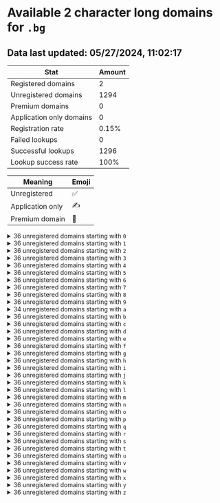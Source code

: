 # Available 2 character long domains for `.bg`

## Data last updated: 05/27/2024, 11:02:17

|Stat|Amount|
|--|--|
|Registered domains|2|
|Unregistered domains|1294|
|Premium domains|0|
|Application only domains|0|
|Registration rate|0.15%|
|Failed lookups|0|
|Successful lookups|1296|
|Lookup success rate|100%|


|Meaning|Emoji|
|--|--|
|Unregistered|:white_check_mark:|
|Application only|:writing_hand:|
|Premium domain|:gem:|

<details>
<summary>36 unregistered domains starting with <bold><code>0</code></bold></summary>

|Type|Domain|
|--|--|
|:white_check_mark:|`00.bg`|
|:white_check_mark:|`01.bg`|
|:white_check_mark:|`02.bg`|
|:white_check_mark:|`03.bg`|
|:white_check_mark:|`04.bg`|
|:white_check_mark:|`05.bg`|
|:white_check_mark:|`06.bg`|
|:white_check_mark:|`07.bg`|
|:white_check_mark:|`08.bg`|
|:white_check_mark:|`09.bg`|
|:white_check_mark:|`0a.bg`|
|:white_check_mark:|`0b.bg`|
|:white_check_mark:|`0c.bg`|
|:white_check_mark:|`0d.bg`|
|:white_check_mark:|`0e.bg`|
|:white_check_mark:|`0f.bg`|
|:white_check_mark:|`0g.bg`|
|:white_check_mark:|`0h.bg`|
|:white_check_mark:|`0i.bg`|
|:white_check_mark:|`0j.bg`|
|:white_check_mark:|`0k.bg`|
|:white_check_mark:|`0l.bg`|
|:white_check_mark:|`0m.bg`|
|:white_check_mark:|`0n.bg`|
|:white_check_mark:|`0o.bg`|
|:white_check_mark:|`0p.bg`|
|:white_check_mark:|`0q.bg`|
|:white_check_mark:|`0r.bg`|
|:white_check_mark:|`0s.bg`|
|:white_check_mark:|`0t.bg`|
|:white_check_mark:|`0u.bg`|
|:white_check_mark:|`0v.bg`|
|:white_check_mark:|`0w.bg`|
|:white_check_mark:|`0x.bg`|
|:white_check_mark:|`0y.bg`|
|:white_check_mark:|`0z.bg`|
</details>
<details>
<summary>36 unregistered domains starting with <bold><code>1</code></bold></summary>

|Type|Domain|
|--|--|
|:white_check_mark:|`10.bg`|
|:white_check_mark:|`11.bg`|
|:white_check_mark:|`12.bg`|
|:white_check_mark:|`13.bg`|
|:white_check_mark:|`14.bg`|
|:white_check_mark:|`15.bg`|
|:white_check_mark:|`16.bg`|
|:white_check_mark:|`17.bg`|
|:white_check_mark:|`18.bg`|
|:white_check_mark:|`19.bg`|
|:white_check_mark:|`1a.bg`|
|:white_check_mark:|`1b.bg`|
|:white_check_mark:|`1c.bg`|
|:white_check_mark:|`1d.bg`|
|:white_check_mark:|`1e.bg`|
|:white_check_mark:|`1f.bg`|
|:white_check_mark:|`1g.bg`|
|:white_check_mark:|`1h.bg`|
|:white_check_mark:|`1i.bg`|
|:white_check_mark:|`1j.bg`|
|:white_check_mark:|`1k.bg`|
|:white_check_mark:|`1l.bg`|
|:white_check_mark:|`1m.bg`|
|:white_check_mark:|`1n.bg`|
|:white_check_mark:|`1o.bg`|
|:white_check_mark:|`1p.bg`|
|:white_check_mark:|`1q.bg`|
|:white_check_mark:|`1r.bg`|
|:white_check_mark:|`1s.bg`|
|:white_check_mark:|`1t.bg`|
|:white_check_mark:|`1u.bg`|
|:white_check_mark:|`1v.bg`|
|:white_check_mark:|`1w.bg`|
|:white_check_mark:|`1x.bg`|
|:white_check_mark:|`1y.bg`|
|:white_check_mark:|`1z.bg`|
</details>
<details>
<summary>36 unregistered domains starting with <bold><code>2</code></bold></summary>

|Type|Domain|
|--|--|
|:white_check_mark:|`20.bg`|
|:white_check_mark:|`21.bg`|
|:white_check_mark:|`22.bg`|
|:white_check_mark:|`23.bg`|
|:white_check_mark:|`24.bg`|
|:white_check_mark:|`25.bg`|
|:white_check_mark:|`26.bg`|
|:white_check_mark:|`27.bg`|
|:white_check_mark:|`28.bg`|
|:white_check_mark:|`29.bg`|
|:white_check_mark:|`2a.bg`|
|:white_check_mark:|`2b.bg`|
|:white_check_mark:|`2c.bg`|
|:white_check_mark:|`2d.bg`|
|:white_check_mark:|`2e.bg`|
|:white_check_mark:|`2f.bg`|
|:white_check_mark:|`2g.bg`|
|:white_check_mark:|`2h.bg`|
|:white_check_mark:|`2i.bg`|
|:white_check_mark:|`2j.bg`|
|:white_check_mark:|`2k.bg`|
|:white_check_mark:|`2l.bg`|
|:white_check_mark:|`2m.bg`|
|:white_check_mark:|`2n.bg`|
|:white_check_mark:|`2o.bg`|
|:white_check_mark:|`2p.bg`|
|:white_check_mark:|`2q.bg`|
|:white_check_mark:|`2r.bg`|
|:white_check_mark:|`2s.bg`|
|:white_check_mark:|`2t.bg`|
|:white_check_mark:|`2u.bg`|
|:white_check_mark:|`2v.bg`|
|:white_check_mark:|`2w.bg`|
|:white_check_mark:|`2x.bg`|
|:white_check_mark:|`2y.bg`|
|:white_check_mark:|`2z.bg`|
</details>
<details>
<summary>36 unregistered domains starting with <bold><code>3</code></bold></summary>

|Type|Domain|
|--|--|
|:white_check_mark:|`30.bg`|
|:white_check_mark:|`31.bg`|
|:white_check_mark:|`32.bg`|
|:white_check_mark:|`33.bg`|
|:white_check_mark:|`34.bg`|
|:white_check_mark:|`35.bg`|
|:white_check_mark:|`36.bg`|
|:white_check_mark:|`37.bg`|
|:white_check_mark:|`38.bg`|
|:white_check_mark:|`39.bg`|
|:white_check_mark:|`3a.bg`|
|:white_check_mark:|`3b.bg`|
|:white_check_mark:|`3c.bg`|
|:white_check_mark:|`3d.bg`|
|:white_check_mark:|`3e.bg`|
|:white_check_mark:|`3f.bg`|
|:white_check_mark:|`3g.bg`|
|:white_check_mark:|`3h.bg`|
|:white_check_mark:|`3i.bg`|
|:white_check_mark:|`3j.bg`|
|:white_check_mark:|`3k.bg`|
|:white_check_mark:|`3l.bg`|
|:white_check_mark:|`3m.bg`|
|:white_check_mark:|`3n.bg`|
|:white_check_mark:|`3o.bg`|
|:white_check_mark:|`3p.bg`|
|:white_check_mark:|`3q.bg`|
|:white_check_mark:|`3r.bg`|
|:white_check_mark:|`3s.bg`|
|:white_check_mark:|`3t.bg`|
|:white_check_mark:|`3u.bg`|
|:white_check_mark:|`3v.bg`|
|:white_check_mark:|`3w.bg`|
|:white_check_mark:|`3x.bg`|
|:white_check_mark:|`3y.bg`|
|:white_check_mark:|`3z.bg`|
</details>
<details>
<summary>36 unregistered domains starting with <bold><code>4</code></bold></summary>

|Type|Domain|
|--|--|
|:white_check_mark:|`40.bg`|
|:white_check_mark:|`41.bg`|
|:white_check_mark:|`42.bg`|
|:white_check_mark:|`43.bg`|
|:white_check_mark:|`44.bg`|
|:white_check_mark:|`45.bg`|
|:white_check_mark:|`46.bg`|
|:white_check_mark:|`47.bg`|
|:white_check_mark:|`48.bg`|
|:white_check_mark:|`49.bg`|
|:white_check_mark:|`4a.bg`|
|:white_check_mark:|`4b.bg`|
|:white_check_mark:|`4c.bg`|
|:white_check_mark:|`4d.bg`|
|:white_check_mark:|`4e.bg`|
|:white_check_mark:|`4f.bg`|
|:white_check_mark:|`4g.bg`|
|:white_check_mark:|`4h.bg`|
|:white_check_mark:|`4i.bg`|
|:white_check_mark:|`4j.bg`|
|:white_check_mark:|`4k.bg`|
|:white_check_mark:|`4l.bg`|
|:white_check_mark:|`4m.bg`|
|:white_check_mark:|`4n.bg`|
|:white_check_mark:|`4o.bg`|
|:white_check_mark:|`4p.bg`|
|:white_check_mark:|`4q.bg`|
|:white_check_mark:|`4r.bg`|
|:white_check_mark:|`4s.bg`|
|:white_check_mark:|`4t.bg`|
|:white_check_mark:|`4u.bg`|
|:white_check_mark:|`4v.bg`|
|:white_check_mark:|`4w.bg`|
|:white_check_mark:|`4x.bg`|
|:white_check_mark:|`4y.bg`|
|:white_check_mark:|`4z.bg`|
</details>
<details>
<summary>36 unregistered domains starting with <bold><code>5</code></bold></summary>

|Type|Domain|
|--|--|
|:white_check_mark:|`50.bg`|
|:white_check_mark:|`51.bg`|
|:white_check_mark:|`52.bg`|
|:white_check_mark:|`53.bg`|
|:white_check_mark:|`54.bg`|
|:white_check_mark:|`55.bg`|
|:white_check_mark:|`56.bg`|
|:white_check_mark:|`57.bg`|
|:white_check_mark:|`58.bg`|
|:white_check_mark:|`59.bg`|
|:white_check_mark:|`5a.bg`|
|:white_check_mark:|`5b.bg`|
|:white_check_mark:|`5c.bg`|
|:white_check_mark:|`5d.bg`|
|:white_check_mark:|`5e.bg`|
|:white_check_mark:|`5f.bg`|
|:white_check_mark:|`5g.bg`|
|:white_check_mark:|`5h.bg`|
|:white_check_mark:|`5i.bg`|
|:white_check_mark:|`5j.bg`|
|:white_check_mark:|`5k.bg`|
|:white_check_mark:|`5l.bg`|
|:white_check_mark:|`5m.bg`|
|:white_check_mark:|`5n.bg`|
|:white_check_mark:|`5o.bg`|
|:white_check_mark:|`5p.bg`|
|:white_check_mark:|`5q.bg`|
|:white_check_mark:|`5r.bg`|
|:white_check_mark:|`5s.bg`|
|:white_check_mark:|`5t.bg`|
|:white_check_mark:|`5u.bg`|
|:white_check_mark:|`5v.bg`|
|:white_check_mark:|`5w.bg`|
|:white_check_mark:|`5x.bg`|
|:white_check_mark:|`5y.bg`|
|:white_check_mark:|`5z.bg`|
</details>
<details>
<summary>36 unregistered domains starting with <bold><code>6</code></bold></summary>

|Type|Domain|
|--|--|
|:white_check_mark:|`60.bg`|
|:white_check_mark:|`61.bg`|
|:white_check_mark:|`62.bg`|
|:white_check_mark:|`63.bg`|
|:white_check_mark:|`64.bg`|
|:white_check_mark:|`65.bg`|
|:white_check_mark:|`66.bg`|
|:white_check_mark:|`67.bg`|
|:white_check_mark:|`68.bg`|
|:white_check_mark:|`69.bg`|
|:white_check_mark:|`6a.bg`|
|:white_check_mark:|`6b.bg`|
|:white_check_mark:|`6c.bg`|
|:white_check_mark:|`6d.bg`|
|:white_check_mark:|`6e.bg`|
|:white_check_mark:|`6f.bg`|
|:white_check_mark:|`6g.bg`|
|:white_check_mark:|`6h.bg`|
|:white_check_mark:|`6i.bg`|
|:white_check_mark:|`6j.bg`|
|:white_check_mark:|`6k.bg`|
|:white_check_mark:|`6l.bg`|
|:white_check_mark:|`6m.bg`|
|:white_check_mark:|`6n.bg`|
|:white_check_mark:|`6o.bg`|
|:white_check_mark:|`6p.bg`|
|:white_check_mark:|`6q.bg`|
|:white_check_mark:|`6r.bg`|
|:white_check_mark:|`6s.bg`|
|:white_check_mark:|`6t.bg`|
|:white_check_mark:|`6u.bg`|
|:white_check_mark:|`6v.bg`|
|:white_check_mark:|`6w.bg`|
|:white_check_mark:|`6x.bg`|
|:white_check_mark:|`6y.bg`|
|:white_check_mark:|`6z.bg`|
</details>
<details>
<summary>36 unregistered domains starting with <bold><code>7</code></bold></summary>

|Type|Domain|
|--|--|
|:white_check_mark:|`70.bg`|
|:white_check_mark:|`71.bg`|
|:white_check_mark:|`72.bg`|
|:white_check_mark:|`73.bg`|
|:white_check_mark:|`74.bg`|
|:white_check_mark:|`75.bg`|
|:white_check_mark:|`76.bg`|
|:white_check_mark:|`77.bg`|
|:white_check_mark:|`78.bg`|
|:white_check_mark:|`79.bg`|
|:white_check_mark:|`7a.bg`|
|:white_check_mark:|`7b.bg`|
|:white_check_mark:|`7c.bg`|
|:white_check_mark:|`7d.bg`|
|:white_check_mark:|`7e.bg`|
|:white_check_mark:|`7f.bg`|
|:white_check_mark:|`7g.bg`|
|:white_check_mark:|`7h.bg`|
|:white_check_mark:|`7i.bg`|
|:white_check_mark:|`7j.bg`|
|:white_check_mark:|`7k.bg`|
|:white_check_mark:|`7l.bg`|
|:white_check_mark:|`7m.bg`|
|:white_check_mark:|`7n.bg`|
|:white_check_mark:|`7o.bg`|
|:white_check_mark:|`7p.bg`|
|:white_check_mark:|`7q.bg`|
|:white_check_mark:|`7r.bg`|
|:white_check_mark:|`7s.bg`|
|:white_check_mark:|`7t.bg`|
|:white_check_mark:|`7u.bg`|
|:white_check_mark:|`7v.bg`|
|:white_check_mark:|`7w.bg`|
|:white_check_mark:|`7x.bg`|
|:white_check_mark:|`7y.bg`|
|:white_check_mark:|`7z.bg`|
</details>
<details>
<summary>36 unregistered domains starting with <bold><code>8</code></bold></summary>

|Type|Domain|
|--|--|
|:white_check_mark:|`80.bg`|
|:white_check_mark:|`81.bg`|
|:white_check_mark:|`82.bg`|
|:white_check_mark:|`83.bg`|
|:white_check_mark:|`84.bg`|
|:white_check_mark:|`85.bg`|
|:white_check_mark:|`86.bg`|
|:white_check_mark:|`87.bg`|
|:white_check_mark:|`88.bg`|
|:white_check_mark:|`89.bg`|
|:white_check_mark:|`8a.bg`|
|:white_check_mark:|`8b.bg`|
|:white_check_mark:|`8c.bg`|
|:white_check_mark:|`8d.bg`|
|:white_check_mark:|`8e.bg`|
|:white_check_mark:|`8f.bg`|
|:white_check_mark:|`8g.bg`|
|:white_check_mark:|`8h.bg`|
|:white_check_mark:|`8i.bg`|
|:white_check_mark:|`8j.bg`|
|:white_check_mark:|`8k.bg`|
|:white_check_mark:|`8l.bg`|
|:white_check_mark:|`8m.bg`|
|:white_check_mark:|`8n.bg`|
|:white_check_mark:|`8o.bg`|
|:white_check_mark:|`8p.bg`|
|:white_check_mark:|`8q.bg`|
|:white_check_mark:|`8r.bg`|
|:white_check_mark:|`8s.bg`|
|:white_check_mark:|`8t.bg`|
|:white_check_mark:|`8u.bg`|
|:white_check_mark:|`8v.bg`|
|:white_check_mark:|`8w.bg`|
|:white_check_mark:|`8x.bg`|
|:white_check_mark:|`8y.bg`|
|:white_check_mark:|`8z.bg`|
</details>
<details>
<summary>36 unregistered domains starting with <bold><code>9</code></bold></summary>

|Type|Domain|
|--|--|
|:white_check_mark:|`90.bg`|
|:white_check_mark:|`91.bg`|
|:white_check_mark:|`92.bg`|
|:white_check_mark:|`93.bg`|
|:white_check_mark:|`94.bg`|
|:white_check_mark:|`95.bg`|
|:white_check_mark:|`96.bg`|
|:white_check_mark:|`97.bg`|
|:white_check_mark:|`98.bg`|
|:white_check_mark:|`99.bg`|
|:white_check_mark:|`9a.bg`|
|:white_check_mark:|`9b.bg`|
|:white_check_mark:|`9c.bg`|
|:white_check_mark:|`9d.bg`|
|:white_check_mark:|`9e.bg`|
|:white_check_mark:|`9f.bg`|
|:white_check_mark:|`9g.bg`|
|:white_check_mark:|`9h.bg`|
|:white_check_mark:|`9i.bg`|
|:white_check_mark:|`9j.bg`|
|:white_check_mark:|`9k.bg`|
|:white_check_mark:|`9l.bg`|
|:white_check_mark:|`9m.bg`|
|:white_check_mark:|`9n.bg`|
|:white_check_mark:|`9o.bg`|
|:white_check_mark:|`9p.bg`|
|:white_check_mark:|`9q.bg`|
|:white_check_mark:|`9r.bg`|
|:white_check_mark:|`9s.bg`|
|:white_check_mark:|`9t.bg`|
|:white_check_mark:|`9u.bg`|
|:white_check_mark:|`9v.bg`|
|:white_check_mark:|`9w.bg`|
|:white_check_mark:|`9x.bg`|
|:white_check_mark:|`9y.bg`|
|:white_check_mark:|`9z.bg`|
</details>
<details>
<summary>34 unregistered domains starting with <bold><code>a</code></bold></summary>

|Type|Domain|
|--|--|
|:white_check_mark:|`a0.bg`|
|:white_check_mark:|`a1.bg`|
|:white_check_mark:|`a2.bg`|
|:white_check_mark:|`a3.bg`|
|:white_check_mark:|`a4.bg`|
|:white_check_mark:|`a5.bg`|
|:white_check_mark:|`a6.bg`|
|:white_check_mark:|`a7.bg`|
|:white_check_mark:|`a8.bg`|
|:white_check_mark:|`a9.bg`|
|:white_check_mark:|`ac.bg`|
|:white_check_mark:|`ad.bg`|
|:white_check_mark:|`ae.bg`|
|:white_check_mark:|`af.bg`|
|:white_check_mark:|`ag.bg`|
|:white_check_mark:|`ah.bg`|
|:white_check_mark:|`ai.bg`|
|:white_check_mark:|`aj.bg`|
|:white_check_mark:|`ak.bg`|
|:white_check_mark:|`al.bg`|
|:white_check_mark:|`am.bg`|
|:white_check_mark:|`an.bg`|
|:white_check_mark:|`ao.bg`|
|:white_check_mark:|`ap.bg`|
|:white_check_mark:|`aq.bg`|
|:white_check_mark:|`ar.bg`|
|:white_check_mark:|`as.bg`|
|:white_check_mark:|`at.bg`|
|:white_check_mark:|`au.bg`|
|:white_check_mark:|`av.bg`|
|:white_check_mark:|`aw.bg`|
|:white_check_mark:|`ax.bg`|
|:white_check_mark:|`ay.bg`|
|:white_check_mark:|`az.bg`|
</details>
<details>
<summary>36 unregistered domains starting with <bold><code>b</code></bold></summary>

|Type|Domain|
|--|--|
|:white_check_mark:|`b0.bg`|
|:white_check_mark:|`b1.bg`|
|:white_check_mark:|`b2.bg`|
|:white_check_mark:|`b3.bg`|
|:white_check_mark:|`b4.bg`|
|:white_check_mark:|`b5.bg`|
|:white_check_mark:|`b6.bg`|
|:white_check_mark:|`b7.bg`|
|:white_check_mark:|`b8.bg`|
|:white_check_mark:|`b9.bg`|
|:white_check_mark:|`ba.bg`|
|:white_check_mark:|`bb.bg`|
|:white_check_mark:|`bc.bg`|
|:white_check_mark:|`bd.bg`|
|:white_check_mark:|`be.bg`|
|:white_check_mark:|`bf.bg`|
|:white_check_mark:|`bg.bg`|
|:white_check_mark:|`bh.bg`|
|:white_check_mark:|`bi.bg`|
|:white_check_mark:|`bj.bg`|
|:white_check_mark:|`bk.bg`|
|:white_check_mark:|`bl.bg`|
|:white_check_mark:|`bm.bg`|
|:white_check_mark:|`bn.bg`|
|:white_check_mark:|`bo.bg`|
|:white_check_mark:|`bp.bg`|
|:white_check_mark:|`bq.bg`|
|:white_check_mark:|`br.bg`|
|:white_check_mark:|`bs.bg`|
|:white_check_mark:|`bt.bg`|
|:white_check_mark:|`bu.bg`|
|:white_check_mark:|`bv.bg`|
|:white_check_mark:|`bw.bg`|
|:white_check_mark:|`bx.bg`|
|:white_check_mark:|`by.bg`|
|:white_check_mark:|`bz.bg`|
</details>
<details>
<summary>36 unregistered domains starting with <bold><code>c</code></bold></summary>

|Type|Domain|
|--|--|
|:white_check_mark:|`c0.bg`|
|:white_check_mark:|`c1.bg`|
|:white_check_mark:|`c2.bg`|
|:white_check_mark:|`c3.bg`|
|:white_check_mark:|`c4.bg`|
|:white_check_mark:|`c5.bg`|
|:white_check_mark:|`c6.bg`|
|:white_check_mark:|`c7.bg`|
|:white_check_mark:|`c8.bg`|
|:white_check_mark:|`c9.bg`|
|:white_check_mark:|`ca.bg`|
|:white_check_mark:|`cb.bg`|
|:white_check_mark:|`cc.bg`|
|:white_check_mark:|`cd.bg`|
|:white_check_mark:|`ce.bg`|
|:white_check_mark:|`cf.bg`|
|:white_check_mark:|`cg.bg`|
|:white_check_mark:|`ch.bg`|
|:white_check_mark:|`ci.bg`|
|:white_check_mark:|`cj.bg`|
|:white_check_mark:|`ck.bg`|
|:white_check_mark:|`cl.bg`|
|:white_check_mark:|`cm.bg`|
|:white_check_mark:|`cn.bg`|
|:white_check_mark:|`co.bg`|
|:white_check_mark:|`cp.bg`|
|:white_check_mark:|`cq.bg`|
|:white_check_mark:|`cr.bg`|
|:white_check_mark:|`cs.bg`|
|:white_check_mark:|`ct.bg`|
|:white_check_mark:|`cu.bg`|
|:white_check_mark:|`cv.bg`|
|:white_check_mark:|`cw.bg`|
|:white_check_mark:|`cx.bg`|
|:white_check_mark:|`cy.bg`|
|:white_check_mark:|`cz.bg`|
</details>
<details>
<summary>36 unregistered domains starting with <bold><code>d</code></bold></summary>

|Type|Domain|
|--|--|
|:white_check_mark:|`d0.bg`|
|:white_check_mark:|`d1.bg`|
|:white_check_mark:|`d2.bg`|
|:white_check_mark:|`d3.bg`|
|:white_check_mark:|`d4.bg`|
|:white_check_mark:|`d5.bg`|
|:white_check_mark:|`d6.bg`|
|:white_check_mark:|`d7.bg`|
|:white_check_mark:|`d8.bg`|
|:white_check_mark:|`d9.bg`|
|:white_check_mark:|`da.bg`|
|:white_check_mark:|`db.bg`|
|:white_check_mark:|`dc.bg`|
|:white_check_mark:|`dd.bg`|
|:white_check_mark:|`de.bg`|
|:white_check_mark:|`df.bg`|
|:white_check_mark:|`dg.bg`|
|:white_check_mark:|`dh.bg`|
|:white_check_mark:|`di.bg`|
|:white_check_mark:|`dj.bg`|
|:white_check_mark:|`dk.bg`|
|:white_check_mark:|`dl.bg`|
|:white_check_mark:|`dm.bg`|
|:white_check_mark:|`dn.bg`|
|:white_check_mark:|`do.bg`|
|:white_check_mark:|`dp.bg`|
|:white_check_mark:|`dq.bg`|
|:white_check_mark:|`dr.bg`|
|:white_check_mark:|`ds.bg`|
|:white_check_mark:|`dt.bg`|
|:white_check_mark:|`du.bg`|
|:white_check_mark:|`dv.bg`|
|:white_check_mark:|`dw.bg`|
|:white_check_mark:|`dx.bg`|
|:white_check_mark:|`dy.bg`|
|:white_check_mark:|`dz.bg`|
</details>
<details>
<summary>36 unregistered domains starting with <bold><code>e</code></bold></summary>

|Type|Domain|
|--|--|
|:white_check_mark:|`e0.bg`|
|:white_check_mark:|`e1.bg`|
|:white_check_mark:|`e2.bg`|
|:white_check_mark:|`e3.bg`|
|:white_check_mark:|`e4.bg`|
|:white_check_mark:|`e5.bg`|
|:white_check_mark:|`e6.bg`|
|:white_check_mark:|`e7.bg`|
|:white_check_mark:|`e8.bg`|
|:white_check_mark:|`e9.bg`|
|:white_check_mark:|`ea.bg`|
|:white_check_mark:|`eb.bg`|
|:white_check_mark:|`ec.bg`|
|:white_check_mark:|`ed.bg`|
|:white_check_mark:|`ee.bg`|
|:white_check_mark:|`ef.bg`|
|:white_check_mark:|`eg.bg`|
|:white_check_mark:|`eh.bg`|
|:white_check_mark:|`ei.bg`|
|:white_check_mark:|`ej.bg`|
|:white_check_mark:|`ek.bg`|
|:white_check_mark:|`el.bg`|
|:white_check_mark:|`em.bg`|
|:white_check_mark:|`en.bg`|
|:white_check_mark:|`eo.bg`|
|:white_check_mark:|`ep.bg`|
|:white_check_mark:|`eq.bg`|
|:white_check_mark:|`er.bg`|
|:white_check_mark:|`es.bg`|
|:white_check_mark:|`et.bg`|
|:white_check_mark:|`eu.bg`|
|:white_check_mark:|`ev.bg`|
|:white_check_mark:|`ew.bg`|
|:white_check_mark:|`ex.bg`|
|:white_check_mark:|`ey.bg`|
|:white_check_mark:|`ez.bg`|
</details>
<details>
<summary>36 unregistered domains starting with <bold><code>f</code></bold></summary>

|Type|Domain|
|--|--|
|:white_check_mark:|`f0.bg`|
|:white_check_mark:|`f1.bg`|
|:white_check_mark:|`f2.bg`|
|:white_check_mark:|`f3.bg`|
|:white_check_mark:|`f4.bg`|
|:white_check_mark:|`f5.bg`|
|:white_check_mark:|`f6.bg`|
|:white_check_mark:|`f7.bg`|
|:white_check_mark:|`f8.bg`|
|:white_check_mark:|`f9.bg`|
|:white_check_mark:|`fa.bg`|
|:white_check_mark:|`fb.bg`|
|:white_check_mark:|`fc.bg`|
|:white_check_mark:|`fd.bg`|
|:white_check_mark:|`fe.bg`|
|:white_check_mark:|`ff.bg`|
|:white_check_mark:|`fg.bg`|
|:white_check_mark:|`fh.bg`|
|:white_check_mark:|`fi.bg`|
|:white_check_mark:|`fj.bg`|
|:white_check_mark:|`fk.bg`|
|:white_check_mark:|`fl.bg`|
|:white_check_mark:|`fm.bg`|
|:white_check_mark:|`fn.bg`|
|:white_check_mark:|`fo.bg`|
|:white_check_mark:|`fp.bg`|
|:white_check_mark:|`fq.bg`|
|:white_check_mark:|`fr.bg`|
|:white_check_mark:|`fs.bg`|
|:white_check_mark:|`ft.bg`|
|:white_check_mark:|`fu.bg`|
|:white_check_mark:|`fv.bg`|
|:white_check_mark:|`fw.bg`|
|:white_check_mark:|`fx.bg`|
|:white_check_mark:|`fy.bg`|
|:white_check_mark:|`fz.bg`|
</details>
<details>
<summary>36 unregistered domains starting with <bold><code>g</code></bold></summary>

|Type|Domain|
|--|--|
|:white_check_mark:|`g0.bg`|
|:white_check_mark:|`g1.bg`|
|:white_check_mark:|`g2.bg`|
|:white_check_mark:|`g3.bg`|
|:white_check_mark:|`g4.bg`|
|:white_check_mark:|`g5.bg`|
|:white_check_mark:|`g6.bg`|
|:white_check_mark:|`g7.bg`|
|:white_check_mark:|`g8.bg`|
|:white_check_mark:|`g9.bg`|
|:white_check_mark:|`ga.bg`|
|:white_check_mark:|`gb.bg`|
|:white_check_mark:|`gc.bg`|
|:white_check_mark:|`gd.bg`|
|:white_check_mark:|`ge.bg`|
|:white_check_mark:|`gf.bg`|
|:white_check_mark:|`gg.bg`|
|:white_check_mark:|`gh.bg`|
|:white_check_mark:|`gi.bg`|
|:white_check_mark:|`gj.bg`|
|:white_check_mark:|`gk.bg`|
|:white_check_mark:|`gl.bg`|
|:white_check_mark:|`gm.bg`|
|:white_check_mark:|`gn.bg`|
|:white_check_mark:|`go.bg`|
|:white_check_mark:|`gp.bg`|
|:white_check_mark:|`gq.bg`|
|:white_check_mark:|`gr.bg`|
|:white_check_mark:|`gs.bg`|
|:white_check_mark:|`gt.bg`|
|:white_check_mark:|`gu.bg`|
|:white_check_mark:|`gv.bg`|
|:white_check_mark:|`gw.bg`|
|:white_check_mark:|`gx.bg`|
|:white_check_mark:|`gy.bg`|
|:white_check_mark:|`gz.bg`|
</details>
<details>
<summary>36 unregistered domains starting with <bold><code>h</code></bold></summary>

|Type|Domain|
|--|--|
|:white_check_mark:|`h0.bg`|
|:white_check_mark:|`h1.bg`|
|:white_check_mark:|`h2.bg`|
|:white_check_mark:|`h3.bg`|
|:white_check_mark:|`h4.bg`|
|:white_check_mark:|`h5.bg`|
|:white_check_mark:|`h6.bg`|
|:white_check_mark:|`h7.bg`|
|:white_check_mark:|`h8.bg`|
|:white_check_mark:|`h9.bg`|
|:white_check_mark:|`ha.bg`|
|:white_check_mark:|`hb.bg`|
|:white_check_mark:|`hc.bg`|
|:white_check_mark:|`hd.bg`|
|:white_check_mark:|`he.bg`|
|:white_check_mark:|`hf.bg`|
|:white_check_mark:|`hg.bg`|
|:white_check_mark:|`hh.bg`|
|:white_check_mark:|`hi.bg`|
|:white_check_mark:|`hj.bg`|
|:white_check_mark:|`hk.bg`|
|:white_check_mark:|`hl.bg`|
|:white_check_mark:|`hm.bg`|
|:white_check_mark:|`hn.bg`|
|:white_check_mark:|`ho.bg`|
|:white_check_mark:|`hp.bg`|
|:white_check_mark:|`hq.bg`|
|:white_check_mark:|`hr.bg`|
|:white_check_mark:|`hs.bg`|
|:white_check_mark:|`ht.bg`|
|:white_check_mark:|`hu.bg`|
|:white_check_mark:|`hv.bg`|
|:white_check_mark:|`hw.bg`|
|:white_check_mark:|`hx.bg`|
|:white_check_mark:|`hy.bg`|
|:white_check_mark:|`hz.bg`|
</details>
<details>
<summary>36 unregistered domains starting with <bold><code>i</code></bold></summary>

|Type|Domain|
|--|--|
|:white_check_mark:|`i0.bg`|
|:white_check_mark:|`i1.bg`|
|:white_check_mark:|`i2.bg`|
|:white_check_mark:|`i3.bg`|
|:white_check_mark:|`i4.bg`|
|:white_check_mark:|`i5.bg`|
|:white_check_mark:|`i6.bg`|
|:white_check_mark:|`i7.bg`|
|:white_check_mark:|`i8.bg`|
|:white_check_mark:|`i9.bg`|
|:white_check_mark:|`ia.bg`|
|:white_check_mark:|`ib.bg`|
|:white_check_mark:|`ic.bg`|
|:white_check_mark:|`id.bg`|
|:white_check_mark:|`ie.bg`|
|:white_check_mark:|`if.bg`|
|:white_check_mark:|`ig.bg`|
|:white_check_mark:|`ih.bg`|
|:white_check_mark:|`ii.bg`|
|:white_check_mark:|`ij.bg`|
|:white_check_mark:|`ik.bg`|
|:white_check_mark:|`il.bg`|
|:white_check_mark:|`im.bg`|
|:white_check_mark:|`in.bg`|
|:white_check_mark:|`io.bg`|
|:white_check_mark:|`ip.bg`|
|:white_check_mark:|`iq.bg`|
|:white_check_mark:|`ir.bg`|
|:white_check_mark:|`is.bg`|
|:white_check_mark:|`it.bg`|
|:white_check_mark:|`iu.bg`|
|:white_check_mark:|`iv.bg`|
|:white_check_mark:|`iw.bg`|
|:white_check_mark:|`ix.bg`|
|:white_check_mark:|`iy.bg`|
|:white_check_mark:|`iz.bg`|
</details>
<details>
<summary>36 unregistered domains starting with <bold><code>j</code></bold></summary>

|Type|Domain|
|--|--|
|:white_check_mark:|`j0.bg`|
|:white_check_mark:|`j1.bg`|
|:white_check_mark:|`j2.bg`|
|:white_check_mark:|`j3.bg`|
|:white_check_mark:|`j4.bg`|
|:white_check_mark:|`j5.bg`|
|:white_check_mark:|`j6.bg`|
|:white_check_mark:|`j7.bg`|
|:white_check_mark:|`j8.bg`|
|:white_check_mark:|`j9.bg`|
|:white_check_mark:|`ja.bg`|
|:white_check_mark:|`jb.bg`|
|:white_check_mark:|`jc.bg`|
|:white_check_mark:|`jd.bg`|
|:white_check_mark:|`je.bg`|
|:white_check_mark:|`jf.bg`|
|:white_check_mark:|`jg.bg`|
|:white_check_mark:|`jh.bg`|
|:white_check_mark:|`ji.bg`|
|:white_check_mark:|`jj.bg`|
|:white_check_mark:|`jk.bg`|
|:white_check_mark:|`jl.bg`|
|:white_check_mark:|`jm.bg`|
|:white_check_mark:|`jn.bg`|
|:white_check_mark:|`jo.bg`|
|:white_check_mark:|`jp.bg`|
|:white_check_mark:|`jq.bg`|
|:white_check_mark:|`jr.bg`|
|:white_check_mark:|`js.bg`|
|:white_check_mark:|`jt.bg`|
|:white_check_mark:|`ju.bg`|
|:white_check_mark:|`jv.bg`|
|:white_check_mark:|`jw.bg`|
|:white_check_mark:|`jx.bg`|
|:white_check_mark:|`jy.bg`|
|:white_check_mark:|`jz.bg`|
</details>
<details>
<summary>36 unregistered domains starting with <bold><code>k</code></bold></summary>

|Type|Domain|
|--|--|
|:white_check_mark:|`k0.bg`|
|:white_check_mark:|`k1.bg`|
|:white_check_mark:|`k2.bg`|
|:white_check_mark:|`k3.bg`|
|:white_check_mark:|`k4.bg`|
|:white_check_mark:|`k5.bg`|
|:white_check_mark:|`k6.bg`|
|:white_check_mark:|`k7.bg`|
|:white_check_mark:|`k8.bg`|
|:white_check_mark:|`k9.bg`|
|:white_check_mark:|`ka.bg`|
|:white_check_mark:|`kb.bg`|
|:white_check_mark:|`kc.bg`|
|:white_check_mark:|`kd.bg`|
|:white_check_mark:|`ke.bg`|
|:white_check_mark:|`kf.bg`|
|:white_check_mark:|`kg.bg`|
|:white_check_mark:|`kh.bg`|
|:white_check_mark:|`ki.bg`|
|:white_check_mark:|`kj.bg`|
|:white_check_mark:|`kk.bg`|
|:white_check_mark:|`kl.bg`|
|:white_check_mark:|`km.bg`|
|:white_check_mark:|`kn.bg`|
|:white_check_mark:|`ko.bg`|
|:white_check_mark:|`kp.bg`|
|:white_check_mark:|`kq.bg`|
|:white_check_mark:|`kr.bg`|
|:white_check_mark:|`ks.bg`|
|:white_check_mark:|`kt.bg`|
|:white_check_mark:|`ku.bg`|
|:white_check_mark:|`kv.bg`|
|:white_check_mark:|`kw.bg`|
|:white_check_mark:|`kx.bg`|
|:white_check_mark:|`ky.bg`|
|:white_check_mark:|`kz.bg`|
</details>
<details>
<summary>36 unregistered domains starting with <bold><code>l</code></bold></summary>

|Type|Domain|
|--|--|
|:white_check_mark:|`l0.bg`|
|:white_check_mark:|`l1.bg`|
|:white_check_mark:|`l2.bg`|
|:white_check_mark:|`l3.bg`|
|:white_check_mark:|`l4.bg`|
|:white_check_mark:|`l5.bg`|
|:white_check_mark:|`l6.bg`|
|:white_check_mark:|`l7.bg`|
|:white_check_mark:|`l8.bg`|
|:white_check_mark:|`l9.bg`|
|:white_check_mark:|`la.bg`|
|:white_check_mark:|`lb.bg`|
|:white_check_mark:|`lc.bg`|
|:white_check_mark:|`ld.bg`|
|:white_check_mark:|`le.bg`|
|:white_check_mark:|`lf.bg`|
|:white_check_mark:|`lg.bg`|
|:white_check_mark:|`lh.bg`|
|:white_check_mark:|`li.bg`|
|:white_check_mark:|`lj.bg`|
|:white_check_mark:|`lk.bg`|
|:white_check_mark:|`ll.bg`|
|:white_check_mark:|`lm.bg`|
|:white_check_mark:|`ln.bg`|
|:white_check_mark:|`lo.bg`|
|:white_check_mark:|`lp.bg`|
|:white_check_mark:|`lq.bg`|
|:white_check_mark:|`lr.bg`|
|:white_check_mark:|`ls.bg`|
|:white_check_mark:|`lt.bg`|
|:white_check_mark:|`lu.bg`|
|:white_check_mark:|`lv.bg`|
|:white_check_mark:|`lw.bg`|
|:white_check_mark:|`lx.bg`|
|:white_check_mark:|`ly.bg`|
|:white_check_mark:|`lz.bg`|
</details>
<details>
<summary>36 unregistered domains starting with <bold><code>m</code></bold></summary>

|Type|Domain|
|--|--|
|:white_check_mark:|`m0.bg`|
|:white_check_mark:|`m1.bg`|
|:white_check_mark:|`m2.bg`|
|:white_check_mark:|`m3.bg`|
|:white_check_mark:|`m4.bg`|
|:white_check_mark:|`m5.bg`|
|:white_check_mark:|`m6.bg`|
|:white_check_mark:|`m7.bg`|
|:white_check_mark:|`m8.bg`|
|:white_check_mark:|`m9.bg`|
|:white_check_mark:|`ma.bg`|
|:white_check_mark:|`mb.bg`|
|:white_check_mark:|`mc.bg`|
|:white_check_mark:|`md.bg`|
|:white_check_mark:|`me.bg`|
|:white_check_mark:|`mf.bg`|
|:white_check_mark:|`mg.bg`|
|:white_check_mark:|`mh.bg`|
|:white_check_mark:|`mi.bg`|
|:white_check_mark:|`mj.bg`|
|:white_check_mark:|`mk.bg`|
|:white_check_mark:|`ml.bg`|
|:white_check_mark:|`mm.bg`|
|:white_check_mark:|`mn.bg`|
|:white_check_mark:|`mo.bg`|
|:white_check_mark:|`mp.bg`|
|:white_check_mark:|`mq.bg`|
|:white_check_mark:|`mr.bg`|
|:white_check_mark:|`ms.bg`|
|:white_check_mark:|`mt.bg`|
|:white_check_mark:|`mu.bg`|
|:white_check_mark:|`mv.bg`|
|:white_check_mark:|`mw.bg`|
|:white_check_mark:|`mx.bg`|
|:white_check_mark:|`my.bg`|
|:white_check_mark:|`mz.bg`|
</details>
<details>
<summary>36 unregistered domains starting with <bold><code>n</code></bold></summary>

|Type|Domain|
|--|--|
|:white_check_mark:|`n0.bg`|
|:white_check_mark:|`n1.bg`|
|:white_check_mark:|`n2.bg`|
|:white_check_mark:|`n3.bg`|
|:white_check_mark:|`n4.bg`|
|:white_check_mark:|`n5.bg`|
|:white_check_mark:|`n6.bg`|
|:white_check_mark:|`n7.bg`|
|:white_check_mark:|`n8.bg`|
|:white_check_mark:|`n9.bg`|
|:white_check_mark:|`na.bg`|
|:white_check_mark:|`nb.bg`|
|:white_check_mark:|`nc.bg`|
|:white_check_mark:|`nd.bg`|
|:white_check_mark:|`ne.bg`|
|:white_check_mark:|`nf.bg`|
|:white_check_mark:|`ng.bg`|
|:white_check_mark:|`nh.bg`|
|:white_check_mark:|`ni.bg`|
|:white_check_mark:|`nj.bg`|
|:white_check_mark:|`nk.bg`|
|:white_check_mark:|`nl.bg`|
|:white_check_mark:|`nm.bg`|
|:white_check_mark:|`nn.bg`|
|:white_check_mark:|`no.bg`|
|:white_check_mark:|`np.bg`|
|:white_check_mark:|`nq.bg`|
|:white_check_mark:|`nr.bg`|
|:white_check_mark:|`ns.bg`|
|:white_check_mark:|`nt.bg`|
|:white_check_mark:|`nu.bg`|
|:white_check_mark:|`nv.bg`|
|:white_check_mark:|`nw.bg`|
|:white_check_mark:|`nx.bg`|
|:white_check_mark:|`ny.bg`|
|:white_check_mark:|`nz.bg`|
</details>
<details>
<summary>36 unregistered domains starting with <bold><code>o</code></bold></summary>

|Type|Domain|
|--|--|
|:white_check_mark:|`o0.bg`|
|:white_check_mark:|`o1.bg`|
|:white_check_mark:|`o2.bg`|
|:white_check_mark:|`o3.bg`|
|:white_check_mark:|`o4.bg`|
|:white_check_mark:|`o5.bg`|
|:white_check_mark:|`o6.bg`|
|:white_check_mark:|`o7.bg`|
|:white_check_mark:|`o8.bg`|
|:white_check_mark:|`o9.bg`|
|:white_check_mark:|`oa.bg`|
|:white_check_mark:|`ob.bg`|
|:white_check_mark:|`oc.bg`|
|:white_check_mark:|`od.bg`|
|:white_check_mark:|`oe.bg`|
|:white_check_mark:|`of.bg`|
|:white_check_mark:|`og.bg`|
|:white_check_mark:|`oh.bg`|
|:white_check_mark:|`oi.bg`|
|:white_check_mark:|`oj.bg`|
|:white_check_mark:|`ok.bg`|
|:white_check_mark:|`ol.bg`|
|:white_check_mark:|`om.bg`|
|:white_check_mark:|`on.bg`|
|:white_check_mark:|`oo.bg`|
|:white_check_mark:|`op.bg`|
|:white_check_mark:|`oq.bg`|
|:white_check_mark:|`or.bg`|
|:white_check_mark:|`os.bg`|
|:white_check_mark:|`ot.bg`|
|:white_check_mark:|`ou.bg`|
|:white_check_mark:|`ov.bg`|
|:white_check_mark:|`ow.bg`|
|:white_check_mark:|`ox.bg`|
|:white_check_mark:|`oy.bg`|
|:white_check_mark:|`oz.bg`|
</details>
<details>
<summary>36 unregistered domains starting with <bold><code>p</code></bold></summary>

|Type|Domain|
|--|--|
|:white_check_mark:|`p0.bg`|
|:white_check_mark:|`p1.bg`|
|:white_check_mark:|`p2.bg`|
|:white_check_mark:|`p3.bg`|
|:white_check_mark:|`p4.bg`|
|:white_check_mark:|`p5.bg`|
|:white_check_mark:|`p6.bg`|
|:white_check_mark:|`p7.bg`|
|:white_check_mark:|`p8.bg`|
|:white_check_mark:|`p9.bg`|
|:white_check_mark:|`pa.bg`|
|:white_check_mark:|`pb.bg`|
|:white_check_mark:|`pc.bg`|
|:white_check_mark:|`pd.bg`|
|:white_check_mark:|`pe.bg`|
|:white_check_mark:|`pf.bg`|
|:white_check_mark:|`pg.bg`|
|:white_check_mark:|`ph.bg`|
|:white_check_mark:|`pi.bg`|
|:white_check_mark:|`pj.bg`|
|:white_check_mark:|`pk.bg`|
|:white_check_mark:|`pl.bg`|
|:white_check_mark:|`pm.bg`|
|:white_check_mark:|`pn.bg`|
|:white_check_mark:|`po.bg`|
|:white_check_mark:|`pp.bg`|
|:white_check_mark:|`pq.bg`|
|:white_check_mark:|`pr.bg`|
|:white_check_mark:|`ps.bg`|
|:white_check_mark:|`pt.bg`|
|:white_check_mark:|`pu.bg`|
|:white_check_mark:|`pv.bg`|
|:white_check_mark:|`pw.bg`|
|:white_check_mark:|`px.bg`|
|:white_check_mark:|`py.bg`|
|:white_check_mark:|`pz.bg`|
</details>
<details>
<summary>36 unregistered domains starting with <bold><code>q</code></bold></summary>

|Type|Domain|
|--|--|
|:white_check_mark:|`q0.bg`|
|:white_check_mark:|`q1.bg`|
|:white_check_mark:|`q2.bg`|
|:white_check_mark:|`q3.bg`|
|:white_check_mark:|`q4.bg`|
|:white_check_mark:|`q5.bg`|
|:white_check_mark:|`q6.bg`|
|:white_check_mark:|`q7.bg`|
|:white_check_mark:|`q8.bg`|
|:white_check_mark:|`q9.bg`|
|:white_check_mark:|`qa.bg`|
|:white_check_mark:|`qb.bg`|
|:white_check_mark:|`qc.bg`|
|:white_check_mark:|`qd.bg`|
|:white_check_mark:|`qe.bg`|
|:white_check_mark:|`qf.bg`|
|:white_check_mark:|`qg.bg`|
|:white_check_mark:|`qh.bg`|
|:white_check_mark:|`qi.bg`|
|:white_check_mark:|`qj.bg`|
|:white_check_mark:|`qk.bg`|
|:white_check_mark:|`ql.bg`|
|:white_check_mark:|`qm.bg`|
|:white_check_mark:|`qn.bg`|
|:white_check_mark:|`qo.bg`|
|:white_check_mark:|`qp.bg`|
|:white_check_mark:|`qq.bg`|
|:white_check_mark:|`qr.bg`|
|:white_check_mark:|`qs.bg`|
|:white_check_mark:|`qt.bg`|
|:white_check_mark:|`qu.bg`|
|:white_check_mark:|`qv.bg`|
|:white_check_mark:|`qw.bg`|
|:white_check_mark:|`qx.bg`|
|:white_check_mark:|`qy.bg`|
|:white_check_mark:|`qz.bg`|
</details>
<details>
<summary>36 unregistered domains starting with <bold><code>r</code></bold></summary>

|Type|Domain|
|--|--|
|:white_check_mark:|`r0.bg`|
|:white_check_mark:|`r1.bg`|
|:white_check_mark:|`r2.bg`|
|:white_check_mark:|`r3.bg`|
|:white_check_mark:|`r4.bg`|
|:white_check_mark:|`r5.bg`|
|:white_check_mark:|`r6.bg`|
|:white_check_mark:|`r7.bg`|
|:white_check_mark:|`r8.bg`|
|:white_check_mark:|`r9.bg`|
|:white_check_mark:|`ra.bg`|
|:white_check_mark:|`rb.bg`|
|:white_check_mark:|`rc.bg`|
|:white_check_mark:|`rd.bg`|
|:white_check_mark:|`re.bg`|
|:white_check_mark:|`rf.bg`|
|:white_check_mark:|`rg.bg`|
|:white_check_mark:|`rh.bg`|
|:white_check_mark:|`ri.bg`|
|:white_check_mark:|`rj.bg`|
|:white_check_mark:|`rk.bg`|
|:white_check_mark:|`rl.bg`|
|:white_check_mark:|`rm.bg`|
|:white_check_mark:|`rn.bg`|
|:white_check_mark:|`ro.bg`|
|:white_check_mark:|`rp.bg`|
|:white_check_mark:|`rq.bg`|
|:white_check_mark:|`rr.bg`|
|:white_check_mark:|`rs.bg`|
|:white_check_mark:|`rt.bg`|
|:white_check_mark:|`ru.bg`|
|:white_check_mark:|`rv.bg`|
|:white_check_mark:|`rw.bg`|
|:white_check_mark:|`rx.bg`|
|:white_check_mark:|`ry.bg`|
|:white_check_mark:|`rz.bg`|
</details>
<details>
<summary>36 unregistered domains starting with <bold><code>s</code></bold></summary>

|Type|Domain|
|--|--|
|:white_check_mark:|`s0.bg`|
|:white_check_mark:|`s1.bg`|
|:white_check_mark:|`s2.bg`|
|:white_check_mark:|`s3.bg`|
|:white_check_mark:|`s4.bg`|
|:white_check_mark:|`s5.bg`|
|:white_check_mark:|`s6.bg`|
|:white_check_mark:|`s7.bg`|
|:white_check_mark:|`s8.bg`|
|:white_check_mark:|`s9.bg`|
|:white_check_mark:|`sa.bg`|
|:white_check_mark:|`sb.bg`|
|:white_check_mark:|`sc.bg`|
|:white_check_mark:|`sd.bg`|
|:white_check_mark:|`se.bg`|
|:white_check_mark:|`sf.bg`|
|:white_check_mark:|`sg.bg`|
|:white_check_mark:|`sh.bg`|
|:white_check_mark:|`si.bg`|
|:white_check_mark:|`sj.bg`|
|:white_check_mark:|`sk.bg`|
|:white_check_mark:|`sl.bg`|
|:white_check_mark:|`sm.bg`|
|:white_check_mark:|`sn.bg`|
|:white_check_mark:|`so.bg`|
|:white_check_mark:|`sp.bg`|
|:white_check_mark:|`sq.bg`|
|:white_check_mark:|`sr.bg`|
|:white_check_mark:|`ss.bg`|
|:white_check_mark:|`st.bg`|
|:white_check_mark:|`su.bg`|
|:white_check_mark:|`sv.bg`|
|:white_check_mark:|`sw.bg`|
|:white_check_mark:|`sx.bg`|
|:white_check_mark:|`sy.bg`|
|:white_check_mark:|`sz.bg`|
</details>
<details>
<summary>36 unregistered domains starting with <bold><code>t</code></bold></summary>

|Type|Domain|
|--|--|
|:white_check_mark:|`t0.bg`|
|:white_check_mark:|`t1.bg`|
|:white_check_mark:|`t2.bg`|
|:white_check_mark:|`t3.bg`|
|:white_check_mark:|`t4.bg`|
|:white_check_mark:|`t5.bg`|
|:white_check_mark:|`t6.bg`|
|:white_check_mark:|`t7.bg`|
|:white_check_mark:|`t8.bg`|
|:white_check_mark:|`t9.bg`|
|:white_check_mark:|`ta.bg`|
|:white_check_mark:|`tb.bg`|
|:white_check_mark:|`tc.bg`|
|:white_check_mark:|`td.bg`|
|:white_check_mark:|`te.bg`|
|:white_check_mark:|`tf.bg`|
|:white_check_mark:|`tg.bg`|
|:white_check_mark:|`th.bg`|
|:white_check_mark:|`ti.bg`|
|:white_check_mark:|`tj.bg`|
|:white_check_mark:|`tk.bg`|
|:white_check_mark:|`tl.bg`|
|:white_check_mark:|`tm.bg`|
|:white_check_mark:|`tn.bg`|
|:white_check_mark:|`to.bg`|
|:white_check_mark:|`tp.bg`|
|:white_check_mark:|`tq.bg`|
|:white_check_mark:|`tr.bg`|
|:white_check_mark:|`ts.bg`|
|:white_check_mark:|`tt.bg`|
|:white_check_mark:|`tu.bg`|
|:white_check_mark:|`tv.bg`|
|:white_check_mark:|`tw.bg`|
|:white_check_mark:|`tx.bg`|
|:white_check_mark:|`ty.bg`|
|:white_check_mark:|`tz.bg`|
</details>
<details>
<summary>36 unregistered domains starting with <bold><code>u</code></bold></summary>

|Type|Domain|
|--|--|
|:white_check_mark:|`u0.bg`|
|:white_check_mark:|`u1.bg`|
|:white_check_mark:|`u2.bg`|
|:white_check_mark:|`u3.bg`|
|:white_check_mark:|`u4.bg`|
|:white_check_mark:|`u5.bg`|
|:white_check_mark:|`u6.bg`|
|:white_check_mark:|`u7.bg`|
|:white_check_mark:|`u8.bg`|
|:white_check_mark:|`u9.bg`|
|:white_check_mark:|`ua.bg`|
|:white_check_mark:|`ub.bg`|
|:white_check_mark:|`uc.bg`|
|:white_check_mark:|`ud.bg`|
|:white_check_mark:|`ue.bg`|
|:white_check_mark:|`uf.bg`|
|:white_check_mark:|`ug.bg`|
|:white_check_mark:|`uh.bg`|
|:white_check_mark:|`ui.bg`|
|:white_check_mark:|`uj.bg`|
|:white_check_mark:|`uk.bg`|
|:white_check_mark:|`ul.bg`|
|:white_check_mark:|`um.bg`|
|:white_check_mark:|`un.bg`|
|:white_check_mark:|`uo.bg`|
|:white_check_mark:|`up.bg`|
|:white_check_mark:|`uq.bg`|
|:white_check_mark:|`ur.bg`|
|:white_check_mark:|`us.bg`|
|:white_check_mark:|`ut.bg`|
|:white_check_mark:|`uu.bg`|
|:white_check_mark:|`uv.bg`|
|:white_check_mark:|`uw.bg`|
|:white_check_mark:|`ux.bg`|
|:white_check_mark:|`uy.bg`|
|:white_check_mark:|`uz.bg`|
</details>
<details>
<summary>36 unregistered domains starting with <bold><code>v</code></bold></summary>

|Type|Domain|
|--|--|
|:white_check_mark:|`v0.bg`|
|:white_check_mark:|`v1.bg`|
|:white_check_mark:|`v2.bg`|
|:white_check_mark:|`v3.bg`|
|:white_check_mark:|`v4.bg`|
|:white_check_mark:|`v5.bg`|
|:white_check_mark:|`v6.bg`|
|:white_check_mark:|`v7.bg`|
|:white_check_mark:|`v8.bg`|
|:white_check_mark:|`v9.bg`|
|:white_check_mark:|`va.bg`|
|:white_check_mark:|`vb.bg`|
|:white_check_mark:|`vc.bg`|
|:white_check_mark:|`vd.bg`|
|:white_check_mark:|`ve.bg`|
|:white_check_mark:|`vf.bg`|
|:white_check_mark:|`vg.bg`|
|:white_check_mark:|`vh.bg`|
|:white_check_mark:|`vi.bg`|
|:white_check_mark:|`vj.bg`|
|:white_check_mark:|`vk.bg`|
|:white_check_mark:|`vl.bg`|
|:white_check_mark:|`vm.bg`|
|:white_check_mark:|`vn.bg`|
|:white_check_mark:|`vo.bg`|
|:white_check_mark:|`vp.bg`|
|:white_check_mark:|`vq.bg`|
|:white_check_mark:|`vr.bg`|
|:white_check_mark:|`vs.bg`|
|:white_check_mark:|`vt.bg`|
|:white_check_mark:|`vu.bg`|
|:white_check_mark:|`vv.bg`|
|:white_check_mark:|`vw.bg`|
|:white_check_mark:|`vx.bg`|
|:white_check_mark:|`vy.bg`|
|:white_check_mark:|`vz.bg`|
</details>
<details>
<summary>36 unregistered domains starting with <bold><code>w</code></bold></summary>

|Type|Domain|
|--|--|
|:white_check_mark:|`w0.bg`|
|:white_check_mark:|`w1.bg`|
|:white_check_mark:|`w2.bg`|
|:white_check_mark:|`w3.bg`|
|:white_check_mark:|`w4.bg`|
|:white_check_mark:|`w5.bg`|
|:white_check_mark:|`w6.bg`|
|:white_check_mark:|`w7.bg`|
|:white_check_mark:|`w8.bg`|
|:white_check_mark:|`w9.bg`|
|:white_check_mark:|`wa.bg`|
|:white_check_mark:|`wb.bg`|
|:white_check_mark:|`wc.bg`|
|:white_check_mark:|`wd.bg`|
|:white_check_mark:|`we.bg`|
|:white_check_mark:|`wf.bg`|
|:white_check_mark:|`wg.bg`|
|:white_check_mark:|`wh.bg`|
|:white_check_mark:|`wi.bg`|
|:white_check_mark:|`wj.bg`|
|:white_check_mark:|`wk.bg`|
|:white_check_mark:|`wl.bg`|
|:white_check_mark:|`wm.bg`|
|:white_check_mark:|`wn.bg`|
|:white_check_mark:|`wo.bg`|
|:white_check_mark:|`wp.bg`|
|:white_check_mark:|`wq.bg`|
|:white_check_mark:|`wr.bg`|
|:white_check_mark:|`ws.bg`|
|:white_check_mark:|`wt.bg`|
|:white_check_mark:|`wu.bg`|
|:white_check_mark:|`wv.bg`|
|:white_check_mark:|`ww.bg`|
|:white_check_mark:|`wx.bg`|
|:white_check_mark:|`wy.bg`|
|:white_check_mark:|`wz.bg`|
</details>
<details>
<summary>36 unregistered domains starting with <bold><code>x</code></bold></summary>

|Type|Domain|
|--|--|
|:white_check_mark:|`x0.bg`|
|:white_check_mark:|`x1.bg`|
|:white_check_mark:|`x2.bg`|
|:white_check_mark:|`x3.bg`|
|:white_check_mark:|`x4.bg`|
|:white_check_mark:|`x5.bg`|
|:white_check_mark:|`x6.bg`|
|:white_check_mark:|`x7.bg`|
|:white_check_mark:|`x8.bg`|
|:white_check_mark:|`x9.bg`|
|:white_check_mark:|`xa.bg`|
|:white_check_mark:|`xb.bg`|
|:white_check_mark:|`xc.bg`|
|:white_check_mark:|`xd.bg`|
|:white_check_mark:|`xe.bg`|
|:white_check_mark:|`xf.bg`|
|:white_check_mark:|`xg.bg`|
|:white_check_mark:|`xh.bg`|
|:white_check_mark:|`xi.bg`|
|:white_check_mark:|`xj.bg`|
|:white_check_mark:|`xk.bg`|
|:white_check_mark:|`xl.bg`|
|:white_check_mark:|`xm.bg`|
|:white_check_mark:|`xn.bg`|
|:white_check_mark:|`xo.bg`|
|:white_check_mark:|`xp.bg`|
|:white_check_mark:|`xq.bg`|
|:white_check_mark:|`xr.bg`|
|:white_check_mark:|`xs.bg`|
|:white_check_mark:|`xt.bg`|
|:white_check_mark:|`xu.bg`|
|:white_check_mark:|`xv.bg`|
|:white_check_mark:|`xw.bg`|
|:white_check_mark:|`xx.bg`|
|:white_check_mark:|`xy.bg`|
|:white_check_mark:|`xz.bg`|
</details>
<details>
<summary>36 unregistered domains starting with <bold><code>y</code></bold></summary>

|Type|Domain|
|--|--|
|:white_check_mark:|`y0.bg`|
|:white_check_mark:|`y1.bg`|
|:white_check_mark:|`y2.bg`|
|:white_check_mark:|`y3.bg`|
|:white_check_mark:|`y4.bg`|
|:white_check_mark:|`y5.bg`|
|:white_check_mark:|`y6.bg`|
|:white_check_mark:|`y7.bg`|
|:white_check_mark:|`y8.bg`|
|:white_check_mark:|`y9.bg`|
|:white_check_mark:|`ya.bg`|
|:white_check_mark:|`yb.bg`|
|:white_check_mark:|`yc.bg`|
|:white_check_mark:|`yd.bg`|
|:white_check_mark:|`ye.bg`|
|:white_check_mark:|`yf.bg`|
|:white_check_mark:|`yg.bg`|
|:white_check_mark:|`yh.bg`|
|:white_check_mark:|`yi.bg`|
|:white_check_mark:|`yj.bg`|
|:white_check_mark:|`yk.bg`|
|:white_check_mark:|`yl.bg`|
|:white_check_mark:|`ym.bg`|
|:white_check_mark:|`yn.bg`|
|:white_check_mark:|`yo.bg`|
|:white_check_mark:|`yp.bg`|
|:white_check_mark:|`yq.bg`|
|:white_check_mark:|`yr.bg`|
|:white_check_mark:|`ys.bg`|
|:white_check_mark:|`yt.bg`|
|:white_check_mark:|`yu.bg`|
|:white_check_mark:|`yv.bg`|
|:white_check_mark:|`yw.bg`|
|:white_check_mark:|`yx.bg`|
|:white_check_mark:|`yy.bg`|
|:white_check_mark:|`yz.bg`|
</details>
<details>
<summary>36 unregistered domains starting with <bold><code>z</code></bold></summary>

|Type|Domain|
|--|--|
|:white_check_mark:|`z0.bg`|
|:white_check_mark:|`z1.bg`|
|:white_check_mark:|`z2.bg`|
|:white_check_mark:|`z3.bg`|
|:white_check_mark:|`z4.bg`|
|:white_check_mark:|`z5.bg`|
|:white_check_mark:|`z6.bg`|
|:white_check_mark:|`z7.bg`|
|:white_check_mark:|`z8.bg`|
|:white_check_mark:|`z9.bg`|
|:white_check_mark:|`za.bg`|
|:white_check_mark:|`zb.bg`|
|:white_check_mark:|`zc.bg`|
|:white_check_mark:|`zd.bg`|
|:white_check_mark:|`ze.bg`|
|:white_check_mark:|`zf.bg`|
|:white_check_mark:|`zg.bg`|
|:white_check_mark:|`zh.bg`|
|:white_check_mark:|`zi.bg`|
|:white_check_mark:|`zj.bg`|
|:white_check_mark:|`zk.bg`|
|:white_check_mark:|`zl.bg`|
|:white_check_mark:|`zm.bg`|
|:white_check_mark:|`zn.bg`|
|:white_check_mark:|`zo.bg`|
|:white_check_mark:|`zp.bg`|
|:white_check_mark:|`zq.bg`|
|:white_check_mark:|`zr.bg`|
|:white_check_mark:|`zs.bg`|
|:white_check_mark:|`zt.bg`|
|:white_check_mark:|`zu.bg`|
|:white_check_mark:|`zv.bg`|
|:white_check_mark:|`zw.bg`|
|:white_check_mark:|`zx.bg`|
|:white_check_mark:|`zy.bg`|
|:white_check_mark:|`zz.bg`|
</details>
